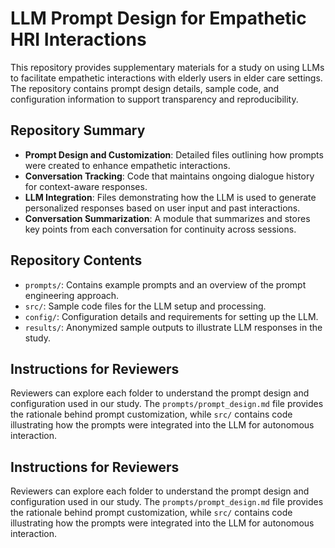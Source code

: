 
# LLM Prompt Design for Empathetic HRI Interactions

This repository provides supplementary materials for a study on using LLMs to facilitate empathetic interactions with elderly users in elder care settings. The repository contains prompt design details, sample code, and configuration information to support transparency and reproducibility.

## Repository Summary

- **Prompt Design and Customization**: Detailed files outlining how prompts were created to enhance empathetic interactions.
- **Conversation Tracking**: Code that maintains ongoing dialogue history for context-aware responses.
- **LLM Integration**: Files demonstrating how the LLM is used to generate personalized responses based on user input and past interactions.
- **Conversation Summarization**: A module that summarizes and stores key points from each conversation for continuity across sessions.

## Repository Contents

- `prompts/`: Contains example prompts and an overview of the prompt engineering approach.
- `src/`: Sample code files for the LLM setup and processing.
- `config/`: Configuration details and requirements for setting up the LLM.
- `results/`: Anonymized sample outputs to illustrate LLM responses in the study.

## Instructions for Reviewers

Reviewers can explore each folder to understand the prompt design and configuration used in our study. The `prompts/prompt_design.md` file provides the rationale behind prompt customization, while `src/` contains code illustrating how the prompts were integrated into the LLM for autonomous interaction.


## Instructions for Reviewers

Reviewers can explore each folder to understand the prompt design and configuration used in our study. The `prompts/prompt_design.md` file provides the rationale behind prompt customization, while `src/` contains code illustrating how the prompts were integrated into the LLM for autonomous interaction.

